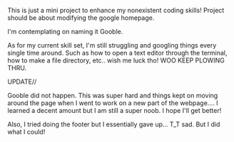 This is just a mini project to enhance my nonexistent coding skills! Project should be about modifying the google homepage. 

I'm contemplating on naming it Gooble. 

As for my current skill set, I'm still struggling and googling things every single time around. Such as how to open a text editor through the terminal, how to make a file directory, etc.. wish me luck tho! WOO KEEP PLOWING THRU. 



UPDATE//

Gooble did not happen. This was super hard and things kept on moving around the page when I went to work on a new part of the webpage.... I learned a decent amount but I am still a super noob. I hope I'll get better! 

Also, I tried doing the footer but I essentially gave up... T_T sad. But I did what I could! 